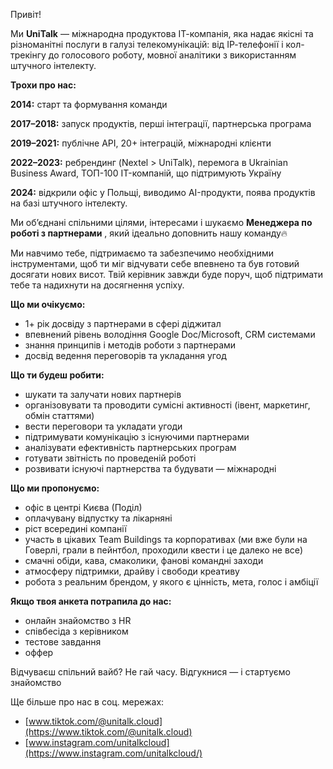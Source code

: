 Привіт!

Ми **UniTalk** — міжнародна продуктова ІТ-компанія, яка надає якісні та
різноманітні послуги в галузі телекомунікацій: від ІР-телефонії і кол-трекінгу
до голосового роботу, мовної аналітики з використанням штучного інтелекту.

**Трохи про нас:**

**2014:** старт та формування команди

**2017–2018:** запуск продуктів, перші інтеграції, партнерська програма

**2019–2021:** публічне API, 20+ інтеграцій, міжнародні клієнти

**2022–2023:** ребрендинг (Nextel > UniTalk), перемога в Ukrainian Business
Award, ТОП-100 IT-компаній, що підтримують Україну

**2024:** відкрили офіс у Польщі, виводимо AI-продукти, поява продуктів на
базі штучного інтелекту.

Ми об’єднані спільними цілями, інтересами і шукаємо **Менеджера по роботі з
партнерами** , який ідеально доповнить нашу команду🔥

Ми навчимо тебе, підтримаємо та забезпечимо необхідними інструментами, щоб ти
міг відчувати себе впевнено та був готовий досягати нових висот. Твій керівник
завжди буде поруч, щоб підтримати тебе та надихнути на досягнення успіху.

**Що ми очікуємо:**

  * 1+ рік досвіду з партнерами в сфері діджитал
  * впевнений рівень володіння Google Doc/Microsoft, CRM системами
  * знання принципів і методів роботи з партнерами
  * досвід ведення переговорів та укладання угод

**Що ти будеш робити:**

  * шукати та залучати нових партнерів
  * організовувати та проводити сумісні активності (івент, маркетинг, обмін статтями)
  * вести переговори та укладати угоди
  * підтримувати комунікацію з існуючими партнерами
  * аналізувати ефективність партнерських програм
  * готувати звітність по проведеній роботі
  * розвивати існуючі партнерства та будувати — міжнародні

**Що ми пропонуємо:**

  * офіс в центрі Києва (Поділ)
  * оплачувану відпустку та лікарняні
  * ріст всередині компанії
  * участь в цікавих Team Buildings та корпоративах (ми вже були на Говерлі, грали в пейнтбол, проходили квести і це далеко не все)
  * смачні обіди, кава, смаколики, фанові командні заходи
  * атмосферу підтримки, драйву і свободи креативу
  * робота з реальним брендом, у якого є цінність, мета, голос і амбіції

**Якщо твоя анкета потрапила до нас:**

  * онлайн знайомство з HR
  * співбесіда з керівником
  * тестове завдання
  * оффер

Відчуваєш спільний вайб? Не гай часу. Відгукнися — і стартуємо знайомство

Ще більше про нас в соц. мережах:

  * [www.tiktok.com/@unitalk.cloud](https://www.tiktok.com/@unitalk.cloud)
  * [www.instagram.com/unitalkcloud](https://www.instagram.com/unitalkcloud/)